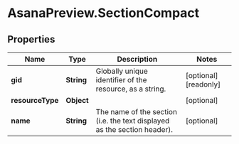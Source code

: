 # AsanaPreview.SectionCompact

## Properties

Name | Type | Description | Notes
------------ | ------------- | ------------- | -------------
**gid** | **String** | Globally unique identifier of the resource, as a string. | [optional] [readonly] 
**resourceType** | **Object** |  | [optional] 
**name** | **String** | The name of the section (i.e. the text displayed as the section header). | [optional] 


